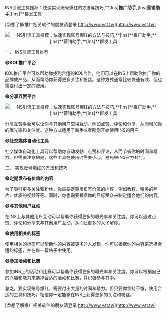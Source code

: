 INS引流工具推荐：快速实现账号爆红的方法与技巧,**[Ins]**推广助手,**[Ins]**营销助手,**[Ins]**群发工具

[😍想了解推广相关软件的朋友请登录 http://www.vst.tw](http://www.vst.tw)

 <center><img src="https://vst.tw/MP4/tuiguang/png/2.png" alt="INS引流工具推荐：快速实现账号爆红的方法与技巧,**[Ins]**推广助手,**[Ins]**营销助手,**[Ins]**群发工具"></center>

一、 INS引流工具推荐

**😄KOL推广平台**

KOL推广平台可以帮助你找到合适的KOL合作，他们可以在INS上帮助你推广你的品牌或产品，从而帮助你获得更多关注和粉丝。这种方式通常比较快速有效，但也需要付出一定的费用。

**😄分享互赞平台**

 <center><img src="https://vst.tw/MP4/tuiguang/png/0.png" alt="INS引流工具推荐：快速实现账号爆红的方法与技巧,**[Ins]**推广助手,**[Ins]**营销助手,**[Ins]**群发工具"></center>

分享互赞平台可以让你与其他用户交换互动，例如点赞、评论和分享，从而增加你的曝光率和关注度。这种方式适用于新手或者刚刚开始使用INS的用户。

**😄社交媒体自动化工具**

社交媒体自动化工具可以帮助你自动发帖、点赞和评论，从而节省你的时间和精力。但需要注意的是，这些工具在使用时需要小心，避免被INS官方封号。

二、 实现账号爆红的方法和技巧

**😄定期发布有价值的内容**

为了吸引更多关注和粉丝，你需要定期发布有价值的内容，例如教程、精美的照片、优质的视频等等。同时，你也需要根据你的目标受众来制定适合他们的内容。

**😄与其他用户互动**

在INS上与其他用户互动可以帮助你获得更多的曝光率和关注度。你可以通过点赞、评论和分享来与其他用户互动，从而让更多的人了解你。

**😄使用相关的标签**

使用相关的标签可以帮助你的内容被更多的人发现。你可以根据你的内容来选择合适的标签，并在每一篇帖子中使用。

**😄参加活动和比赛**

参加INS上的活动和比赛可以帮助你获得更多的曝光率和关注度。你可以根据自己的兴趣和能力来选择合适的活动和比赛，并积极参与其中。

总之，要实现账号爆红，需要付出大量的时间和精力。但只要你坚持不懈，使用合适的工具和技巧，相信你一定能够在INS上获得更多的关注和粉丝。

[😍想了解推广相关软件的朋友请登录 http://www.vst.tw](http://www.vst.tw)



